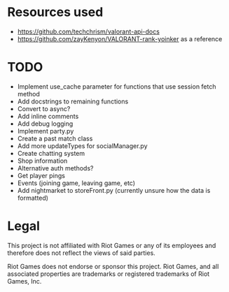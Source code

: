 # Resources used
* https://github.com/techchrism/valorant-api-docs
* https://github.com/zayKenyon/VALORANT-rank-yoinker as a reference

# TODO
* Implement use_cache parameter for functions that use session fetch method
* Add docstrings to remaining functions
* Convert to async?
* Add inline comments
* Add debug logging
* Implement party.py
* Create a past match class
* Add more updateTypes for socialManager.py
* Create chatting system
* Shop information
* Alternative auth methods?
* Get player pings
* Events (joining game, leaving game, etc)
* Add nightmarket to storeFront.py (currently unsure how the data is formatted)

# Legal
This project is not affiliated with Riot Games or any of its employees and therefore does not reflect the views of said parties.

Riot Games does not endorse or sponsor this project. Riot Games, and all associated properties are trademarks or registered trademarks of Riot Games, Inc.